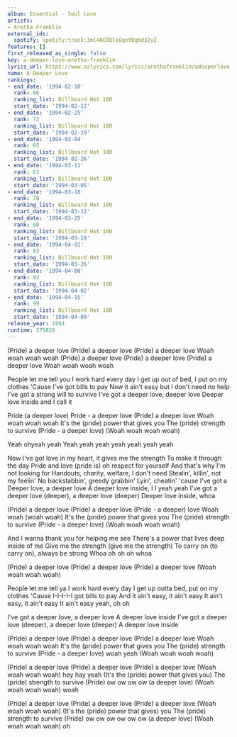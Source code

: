 ```yaml
---
album: Essential - Soul Love
artists:
- Aretha Franklin
external_ids:
  spotify: spotify:track:3ml48CDQleGqnYDg6d32yZ
features: []
first_released_as_single: false
key: a-deeper-love-aretha-franklin
lyrics_url: https://www.azlyrics.com/lyrics/arethafranklin/adeeperlove.html
name: A Deeper Love
rankings:
- end_date: '1994-02-18'
  rank: 86
  ranking_list: Billboard Hot 100
  start_date: '1994-02-12'
- end_date: '1994-02-25'
  rank: 72
  ranking_list: Billboard Hot 100
  start_date: '1994-02-19'
- end_date: '1994-03-04'
  rank: 65
  ranking_list: Billboard Hot 100
  start_date: '1994-02-26'
- end_date: '1994-03-11'
  rank: 63
  ranking_list: Billboard Hot 100
  start_date: '1994-03-05'
- end_date: '1994-03-18'
  rank: 70
  ranking_list: Billboard Hot 100
  start_date: '1994-03-12'
- end_date: '1994-03-25'
  rank: 68
  ranking_list: Billboard Hot 100
  start_date: '1994-03-19'
- end_date: '1994-04-01'
  rank: 83
  ranking_list: Billboard Hot 100
  start_date: '1994-03-26'
- end_date: '1994-04-08'
  rank: 92
  ranking_list: Billboard Hot 100
  start_date: '1994-04-02'
- end_date: '1994-04-15'
  rank: 99
  ranking_list: Billboard Hot 100
  start_date: '1994-04-09'
release_year: 1994
runtime: 275826
---
```

(Pride) a deeper love
(Pride) a deeper love
(Pride) a deeper love
Woah woah woah woah
(Pride) a deeper love
(Pride) a deeper love
(Pride) a deeper love
Woah woah woah woah

People let me tell you I work hard every day
I get up out of bed, I put on my clothes
'Cause I've got bills to pay
Now it ain't easy but I don't need no help
I've got a strong will to survive
I've got a deeper love, deeper love
Deeper love inside and I call it

Pride (a deeper love)
Pride - a deeper love
(Pride) a deeper love
Woah woah woah woah
It's the (pride) power that gives you
The (pride) strength to survive
(Pride - a deeper love)
(Woah woah woah woah)

Yeah ohyeah yeah
Yeah yeah yeah yeah yeah yeah yeah

Now I've got love in my heart, it gives me the strength
To make it through the day
Pride and love (pride is) oh respect for yourself
And that's why I'm not looking for
Handouts, charity, welfare, I don't need
Stealin', killin', not my feelin'
No backstabbin', greedy grabbin'
Lyin', cheatin' 'cause I've got a
Deeper love, a deeper love
A deeper love inside, I I yeah yeah
I've got a deeper love (deeper), a deeper love (deeper)
Deeper love inside, whoa

(Pride) a deeper love
(Pride) a deeper love
(Pride - a deeper) love
Woah woah (woah woah)
It's the (pride) power that gives you
The (pride) strength to survive
(Pride - a deeper love)
(Woah woah woah woah)

And I wanna thank you for helping me see
There's a power that lives deep inside of me
Give me the strength (give me the strength)
To carry on (to carry on), always be strong
Whoa oh oh oh whoa

(Pride) a deeper love
(Pride) a deeper love
(Pride) a deeper love
(Woah woah woah woah)

People let me tell ya I work hard every day
I get up outta bed, put on my clothes
'Cause I-I-I-I-I got bills to pay
And it ain't easy, it ain't easy
It ain't easy, it ain't easy
It ain't easy yeah, oh oh

I've got a deeper love, a deeper love
A deeper love inside
I've got a deeper love (deeper), a deeper love (deeper)
A deeper love inside

(Pride) a deeper love
(Pride) a deeper love
(Pride) a deeper love
Woah woah woah woah
It's the (pride) power that gives you
The (pride) strength to survive
(Pride - a deeper love) woah yeah
(Woah woah woah woah)

(Pride) a deeper love
(Pride) a deeper love
(Pride) a deeper love
(Woah woah woah woah) hey hay yeah
(It's the (pride) power that gives you)
The (pride) strength to survive
(Pride) ow ow ow ow (a deeper love)
(Woah woah woah woah) woah

(Pride) a deeper love
(Pride) a deeper love
(Pride) a deeper love
(Woah woah woah woah)
(It's the (pride) power that gives) you
The (pride) strength to survive
(Pride) ow ow ow ow ow ow (a deeper love)
(Woah woah woah woah) oh
